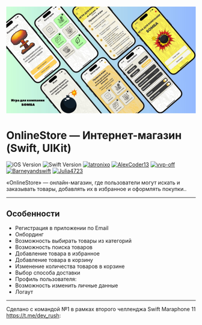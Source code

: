 
![image](https://github.com/ElShtolts13/Bomb-Game-1-Challenge/blob/main/mainImage.jpg)



# OnlineStore — Интернет-магазин (Swift, UIKit)

![iOS Version](https://img.shields.io/badge/iOS-15.0+-blue?style=flat&logo=apple)
![Swift Version](https://img.shields.io/badge/Swift-5.5-orange?style=flat&logo=swift)
 [![latronixo](https://img.shields.io/badge/latronixo-181717?style=flat&logo=github&logoColor=white)](https://github.com/latronixo)
 [![AlexCoder13](https://img.shields.io/badge/latronixo-181717?style=flat&logo=github&logoColor=white)](https://github.com/AlexCoder13)
 [![vvp-off](https://img.shields.io/badge/latronixo-181717?style=flat&logo=github&logoColor=white)](https://github.com/vvp-off)
 [![Barneyandswift](https://img.shields.io/badge/latronixo-181717?style=flat&logo=github&logoColor=white)](https://github.com/Barneyandswift)
 [![Julia4723](https://img.shields.io/badge/latronixo-181717?style=flat&logo=github&logoColor=white)](https://github.com/Julia4723)

«OnlineStore» — онлайн-магазин, где пользователи могут искать и заказывать товары, добавлять их в избранное и оформлять покупки..

---

## Особенности
- Регистрация в приложении по Email
- Онбординг
- Возможность выбирать товары из категорий
- Возможность поиска товаров
- Добавление товара в избранное
- Добавление товара в корзину
- Изменение количества товаров в корзине
- Выбор способа доставки
- Профиль пользователя:
- Возможность изменить личные данные
- Логаут

---
Сделано с командой №1 в рамках второго челленджа Swift Maraphone 11  https://t.me/dev_rush:

